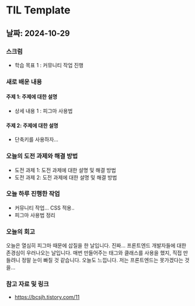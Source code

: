 # TIL Template

## 날짜: 2024-10-29

### 스크럼
- 학습 목표 1 : 커뮤니티 작업 진행

### 새로 배운 내용
#### 주제 1: 주제에 대한 설명
- 상세 내용 1 : 피그마 사용법

#### 주제 2: 주제에 대한 설명
- 단축키를 사용하자...

### 오늘의 도전 과제와 해결 방법
- 도전 과제 1: 도전 과제에 대한 설명 및 해결 방법
- 도전 과제 2: 도전 과제에 대한 설명 및 해결 방법

### 오늘 하루 진행한 작업
- 커뮤니티 작업… CSS 적용..
- 피그마 사용법 정리
  
### 오늘의 회고
오늘은 열심히 피그마 때문에 삽질을 한 날입니다.
진짜... 프론트엔드 개발자들에 대한 존경심이 우러나오는 날입니다.
매번 만들어주는 태그와 클래스를 사용을 했지, 직접 만들려니 정말 눈이 빠질 것 같습니다.
오늘도 느낍니다. 저는 프론트엔드는 못가겠다는 것을...

### 참고 자료 및 링크
- https://bcsjh.tistory.com/11
